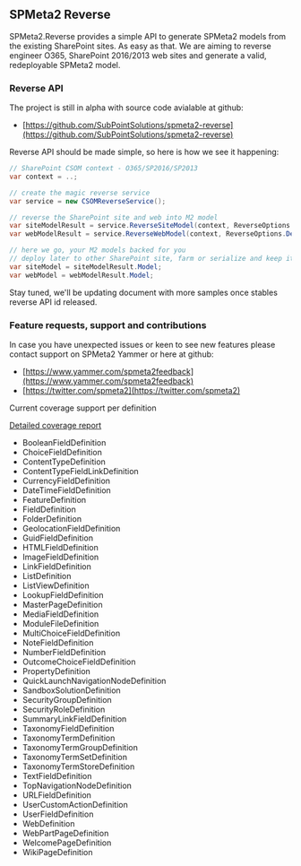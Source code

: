 ﻿---
Title: 'M2 Reverse Home'
Tile: true
TileTitle: 'M2 Reverse'
TileOrder: 40
TileLink: true
TileLinkOrder: 8
TileDescription: 'A library to provide reverse engineering of the existing SharePoint sites into SPMeta2 models.'
---

## SPMeta2 Reverse

SPMeta2.Reverse provides a simple API to generate SPMeta2 models from the existing SharePoint sites. As easy as that. We are aiming to reverse engineer O365, SharePoint 2016/2013 web sites and generate a valid, redeployable SPMeta2 model.

### Reverse API

The project is still in alpha with source code avialable at github:
* [https://github.com/SubPointSolutions/spmeta2-reverse](https://github.com/SubPointSolutions/spmeta2-reverse)

Reverse API should be made simple, so here is how we see it happening:

```cs
// SharePoint CSOM context - O365/SP2016/SP2013
var context = ..; 

// create the magic reverse service
var service = new CSOMReverseService();

// reverse the SharePoint site and web into M2 model
var siteModelResult = service.ReverseSiteModel(context, ReverseOptions.Default);
var webModelResult = service.ReverseWebModel(context, ReverseOptions.Default);

// here we go, your M2 models backed for you
// deploy later to other SharePoint site, farm or serialize and keep it for the future
var siteModel = siteModelResult.Model;
var webModel = webModelResult.Model;
```

Stay tuned, we'll be updating document with more samples once stables reverse API id released.

### Feature requests, support and contributions

In case you have unexpected issues or keen to see new features please contact support on SPMeta2 Yammer or here at github:

* [https://www.yammer.com/spmeta2feedback](https://www.yammer.com/spmeta2feedback)
* [https://twitter.com/spmeta2](https://twitter.com/spmeta2)

Current coverage support per definition

[Detailed coverage report](https://github.com/SubPointSolutions/spmeta2-reverse/blob/master/M2.Reverse.Coverage.Status.md)

* BooleanFieldDefinition
* ChoiceFieldDefinition
* ContentTypeDefinition
* ContentTypeFieldLinkDefinition
* CurrencyFieldDefinition
* DateTimeFieldDefinition
* FeatureDefinition
* FieldDefinition
* FolderDefinition
* GeolocationFieldDefinition
* GuidFieldDefinition
* HTMLFieldDefinition
* ImageFieldDefinition
* LinkFieldDefinition
* ListDefinition
* ListViewDefinition
* LookupFieldDefinition
* MasterPageDefinition
* MediaFieldDefinition
* ModuleFileDefinition
* MultiChoiceFieldDefinition
* NoteFieldDefinition
* NumberFieldDefinition
* OutcomeChoiceFieldDefinition
* PropertyDefinition
* QuickLaunchNavigationNodeDefinition
* SandboxSolutionDefinition
* SecurityGroupDefinition
* SecurityRoleDefinition
* SummaryLinkFieldDefinition
* TaxonomyFieldDefinition
* TaxonomyTermDefinition
* TaxonomyTermGroupDefinition
* TaxonomyTermSetDefinition
* TaxonomyTermStoreDefinition
* TextFieldDefinition
* TopNavigationNodeDefinition
* URLFieldDefinition
* UserCustomActionDefinition
* UserFieldDefinition
* WebDefinition
* WebPartPageDefinition
* WelcomePageDefinition
* WikiPageDefinition